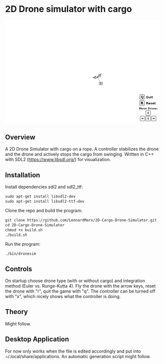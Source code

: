 # 2D Drone simulator with cargo

<img src="images/screenshot_flying.png" width="600">

<!--![Image](images/screenshot_flying.png)-->

## Overview
A 2D Drone Simulator with cargo on a rope. A controller stabilizes the drone and the drone and actively stops the cargo from swinging. Written in C++ with SDL2 (https://www.libsdl.org/) for visualization.

## Installation

Install dependencies sdl2 and sdl2_ttf:
```
sudo apt-get install libsdl2-dev
sudo apt-get install libsdl2-ttf-dev
```
Clone the repo and build the program:
```
git clone https://github.com/LennardMarx/2D-Cargo-Drone-Simulator.git
cd 2D-Cargo-Drone-Simulator
chmod +x build.sh
./build.sh
```
Run the program:
```
./bin/dronesim
```

## Controls
On startup choose drone type (with or without cargo) and integration method (Euler vs. Runge-Kutta 4). Fly the drone with the arrow keys, reset the drone with "r", quit the game with "q". The controller can be turned off with "x", which nicely shows what the controller is doing.

## Theory
Might follow.

## Desktop Application
For now only works when the file is edited accordingly and put into ~/.local/share/applications. An automatic generation script might follow.
